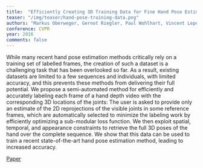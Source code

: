 ```yaml
---
title:  "Efficiently Creating 3D Training Data for Fine Hand Pose Estimation"
teaser: "/img/teaser/hand-pose-training-data.png"
authors: "Markus Oberweger, Gernot Riegler, Paul Wohlhart, Vincent Lepetit"
conference: CVPR
year: 2016
comments: false
---
```


While many recent hand pose estimation methods critically rely on a training set of labelled frames, the creation of such a dataset is a challenging task that has been overlooked so far. As a result, existing datasets are limited to a few sequences and individuals, with limited accuracy, and this prevents these methods from delivering their full potential. We propose a semi-automated method for efficiently and accurately labeling each frame of a hand depth video with the corresponding 3D locations of the joints: The user is asked to provide only an estimate of the 2D reprojections of the visible joints in some reference frames, which are automatically selected to minimize the labeling work by efficiently optimizing a sub-modular loss function. We then exploit spatial, temporal, and appearance constraints to retrieve the full 3D poses of the hand over the complete sequence. We show that this data can be used to train a recent state-of-the-art hand pose estimation method, leading to increased accuracy.

[Paper](/papers/hand-pose-training-data.pdf)
